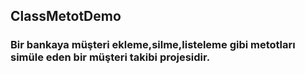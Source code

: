 ## ClassMetotDemo
### Bir bankaya müşteri ekleme,silme,listeleme gibi metotları simüle eden bir müşteri takibi projesidir.

